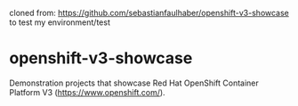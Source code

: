 cloned from: https://github.com/sebastianfaulhaber/openshift-v3-showcase to test my environment/test

# openshift-v3-showcase
Demonstration projects that showcase Red Hat OpenShift Container Platform V3 (https://www.openshift.com/).
